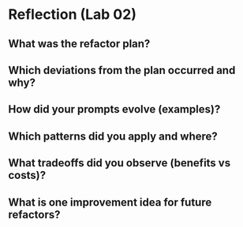 # Reflection (Lab 02)

## What was the refactor plan?

## Which deviations from the plan occurred and why?

## How did your prompts evolve (examples)?

## Which patterns did you apply and where?

## What tradeoffs did you observe (benefits vs costs)?

## What is one improvement idea for future refactors?

